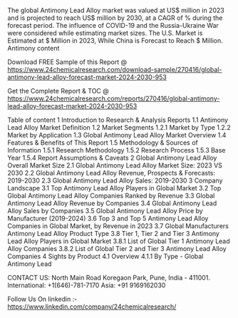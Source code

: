 The global Antimony Lead Alloy market was valued at US$ million in 2023 and is projected to reach US$ million by 2030, at a CAGR of % during the forecast period. The influence of COVID-19 and the Russia-Ukraine War were considered while estimating market sizes. The U.S. Market is Estimated at $ Million in 2023, While China is Forecast to Reach $ Million. Antimony content

Download FREE Sample of this Report @ https://www.24chemicalresearch.com/download-sample/270416/global-antimony-lead-alloy-forecast-market-2024-2030-953

Get the Complete Report & TOC @ https://www.24chemicalresearch.com/reports/270416/global-antimony-lead-alloy-forecast-market-2024-2030-953

Table of content
1 Introduction to Research & Analysis Reports
1.1 Antimony Lead Alloy Market Definition
1.2 Market Segments
1.2.1 Market by Type
1.2.2 Market by Application
1.3 Global Antimony Lead Alloy Market Overview
1.4 Features & Benefits of This Report
1.5 Methodology & Sources of Information
1.5.1 Research Methodology
1.5.2 Research Process
1.5.3 Base Year
1.5.4 Report Assumptions & Caveats
2 Global Antimony Lead Alloy Overall Market Size
2.1 Global Antimony Lead Alloy Market Size: 2023 VS 2030
2.2 Global Antimony Lead Alloy Revenue, Prospects & Forecasts: 2019-2030
2.3 Global Antimony Lead Alloy Sales: 2019-2030
3 Company Landscape
3.1 Top Antimony Lead Alloy Players in Global Market
3.2 Top Global Antimony Lead Alloy Companies Ranked by Revenue
3.3 Global Antimony Lead Alloy Revenue by Companies
3.4 Global Antimony Lead Alloy Sales by Companies
3.5 Global Antimony Lead Alloy Price by Manufacturer (2019-2024)
3.6 Top 3 and Top 5 Antimony Lead Alloy Companies in Global Market, by Revenue in 2023
3.7 Global Manufacturers Antimony Lead Alloy Product Type
3.8 Tier 1, Tier 2 and Tier 3 Antimony Lead Alloy Players in Global Market
3.8.1 List of Global Tier 1 Antimony Lead Alloy Companies
3.8.2 List of Global Tier 2 and Tier 3 Antimony Lead Alloy Companies
4 Sights by Product
4.1 Overview
4.1.1 By Type - Global Antimony Lead

CONTACT US:
North Main Road Koregaon Park, Pune, India - 411001.
International: +1(646)-781-7170
Asia: +91 9169162030

Follow Us On linkedin :- https://www.linkedin.com/company/24chemicalresearch/
